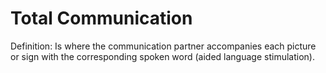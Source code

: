 # Total Communication

Definition:  Is where the communication partner accompanies each picture or sign with the corresponding spoken word (aided language stimulation).